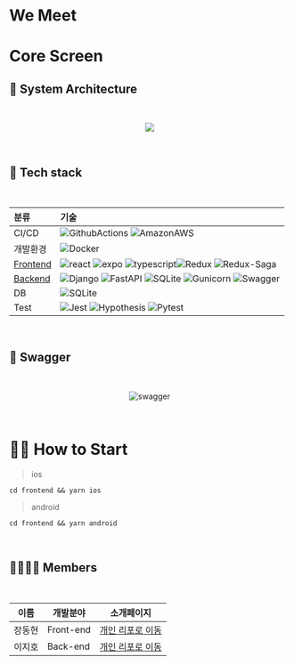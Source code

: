 # **We Meet**

# Core Screen

## **🏢 System Architecture**

<br>

<p align="center">  
  <img src="https://user-images.githubusercontent.com/54137044/155313379-890e61b4-6190-4478-b5fc-6aa0c890f426.png">
</p>

<br>

## 🔧 Tech stack

<br>

| 분류                           | 기술                                                                                                                                                                                                                                                                                                                                                                  |
| :----------------------------- | :-------------------------------------------------------------------------------------------------------------------------------------------------------------------------------------------------------------------------------------------------------------------------------------------------------------------------------------------------------------------- |
| CI/CD                          | ![GithubActions](https://img.shields.io/badge/GithubActions-black?logo=GithubActions) ![AmazonAWS](https://img.shields.io/badge/AmazonAWS-orange?logo=AmazonAWS)                                                                                                                                                                                                      |
| 개발환경                       | ![Docker](https://img.shields.io/badge/Docker-2496ED?logo=Docker)                                                                                                                                                                                                                                                                                                     |
| [Frontend](frontend/README.md) | ![react](https://img.shields.io/badge/react-gray?logo=react) ![expo](https://img.shields.io/badge/Expo-000020.svg?&logo=Expo&logoColor=white") ![typescript](https://img.shields.io/badge/typescript-white?logo=typescript)![Redux](https://img.shields.io/badge/Redux-764ABC?logo=Redux) ![Redux-Saga](https://img.shields.io/badge/Redux-Saga-gray?logo=Redux-Saga) |
| [Backend](backend/README.md)   | ![Django](https://img.shields.io/badge/Django-green?logo=Django) ![FastAPI](https://img.shields.io/badge/FastAPI-green?logo=FastAPI) ![SQLite](https://img.shields.io/badge/SQLite-003B57?logo=SQLite) ![Gunicorn](https://img.shields.io/badge/gunicorn-green?logo=gunicorn) ![Swagger](https://img.shields.io/badge/swagger-gray?logo=swagger)                      |
| DB                             | ![SQLite](https://img.shields.io/badge/SQLite-003B57?logo=SQLite)                                                                                                                                                                                                                                                                                                     |
| Test                           | ![Jest](https://img.shields.io/badge/Jest-C21325?logo=Jest) ![Hypothesis](https://img.shields.io/badge/Hypothesis-BD1C2B?logo=Hypothesis) ![Pytest](https://img.shields.io/badge/Pytest-0A9EDC?logo=Pytest)                                                                                                                                                           |

<br>

## **📑 Swagger**

<br>

<p align="center">
<img alt="swagger" src="https://user-images.githubusercontent.com/54137044/155312947-b3ad6155-ee65-4c83-b857-87137b1d2808.png">
</p>

<br>

# **🏃‍♂️ How to Start**

> ios

    cd frontend && yarn ios

> android

    cd frontend && yarn android

<br>

## **👨‍👨‍👧‍👦 Members**

<br>

| 이름   | 개발분야  | 소개페이지                                     |
| ------ | --------- | ---------------------------------------------- |
| 장동현 | Front-end | [개인 리포로 이동](https://github.com/ww8007)  |
| 이지호 | Back-end  | [개인 리포로 이동](https://github.com/DPS0340) |
